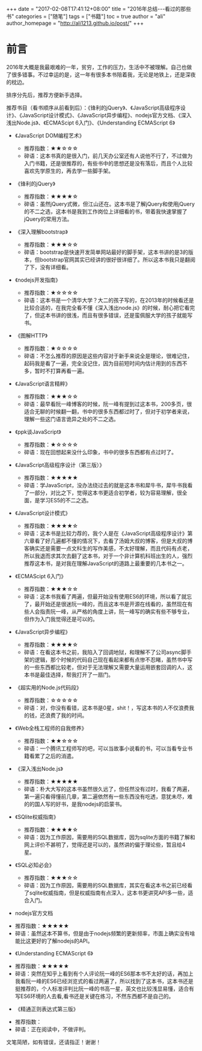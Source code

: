 +++
date = "2017-02-08T17:41:12+08:00"
title = "2016年总结---看过的那些书"
categories = ["随笔"]
tags = ["书籍"]
toc = true
author = "ali"
author_homepage =  "http://ali1213.github.io/post/"
+++

# 前言

2016年大概是我最艰难的一年，贫穷，工作的压力，生活中不被理解。自己也做了很多错事。不过幸运的是，这一年有很多本书陪着我，无论是地铁上，还是深夜的枕边。

排序分先后，推荐方便新手选择。
<!--more-->
推荐书目（看书顺序从前看到后）：《锋利的jQuery》、《JavaScript高级程序设计》、《JavaScript设计模式》、《JavaScript异步编程》、nodejs官方文档、《深入浅出Node.js》、《ECMAScipt 6入门》、《Understanding ECMAScript 6》

+ 《JavaScript DOM编程艺术》
  - 推荐指数：★★☆☆☆
  - 碎语：这本书真的是很入门，前几天办公室还有人说他不行了，不过做为入门书籍，还是很推荐的，有些书中的思想还是没有落后，而且个人比较喜欢先学原生的，再去学一些脚手架。

+ 《锋利的jQuery》
  - 推荐指数：★★★★☆
  - 碎语：虽然jQuery式微，但江山还在。这本书是了解jQuery和使用jQuery的不二之选，这本书是我到工作岗位上详细看的书，带着我快速掌握了jQuery的常用方法。

+ 《深入理解bootstrap》
  - 推荐指数：★★★☆☆
  - 碎语：bootstrap是快速开发简单网站最好的脚手架，这本书讲的是3的版本，但bootstrap官网其实已经讲的很好很详细了。所以这本书我只是翻阅了下，没有详细看。


+ 《nodejs开发指南》
  - 推荐指数：★☆☆☆☆
  - 碎语：这本书是一个清华大学？大二的孩子写的，在2013年的时候看还是比较合适的，在我完全看不懂《深入浅出node.js》的时候，耐心把它看完了，但这本书讲的很浅，而且有很多错误，还是蛮佩服大学的孩子就能写书。

+ 《图解HTTP》
  - 推荐指数：★☆☆☆☆
  - 碎语：不怎么推荐的原因是这些内容对于新手来说全是理论，很难记住，起码我是看了一遍，完全没记住，因为目前短时间内估计用到的东西不多，暂时不打算再看一遍。

+ 《JavaScript语言精粹》
  - 推荐指数：★★★☆☆
  - 碎语：最早看阮一峰博客的时候，阮一峰有提到过这本书，200多页，很适合无聊的时候翻一翻，书中的很多东西都过时了，但对于初学者来说，理解一些这门语言诡异之处的不二之选。

+ 《ppk谈JavaScript》
  - 推荐指数：★☆☆☆☆
  - 碎语：现在回想起来没什么印象，书中的很多东西都有点过时了。

+ 《JavaScript高级程序设计（第三版）》
  - 推荐指数：★★★★★
  - 碎语：学JavaScript，没办法绕过去的就是这本书和犀牛书，犀牛书我看了一部分，对比之下，觉得这本书更适合初学者，较为容易理解，很全面，是学习ES5的不二之选。

+ 《JavaScript设计模式》
  - 推荐指数：★★★★☆
  - 碎语：这本书是比较力荐的，我个人是在《JavaScript高级程序设计》第六章看了好几遍都不懂的情况下，去看了汤姆大叔的博客，但是大叔的博客确实还是需要一点文科生的写作美感，不太好理解，而且代码有点老，所以我退而求其次去翻了这本书，对于一个非计算机科班出生的人，强烈推荐这本书，是对我在理解JavaScript的道路上最重要的几本书之一。


+ 《ECMAScipt 6入门》
  - 推荐指数：★★★☆☆
  - 碎语：这本书我看了两遍，但最开始没有使用ES6的环境，所以看了就忘了，最开始还是很迷阮一峰的，而且这本书是开源在线看的，虽然现在有些人会指责阮一峰，从严格的角度上讲，阮一峰写的确实有些不够专业，但作为入门我觉得还是可以的。



+ 《JavaScript异步编程》
  - 推荐指数：★★★★☆
  - 碎语：在看这本书之前，我陷入了回调地狱，和理解不了公司async脚手架的逻辑，那个时候的代码自己现在看起来都有点惨不忍睹，虽然书中写的一些东西都比较老，但对于无法理解又需要大量运用嵌套回调的人，这本书是最佳选择，帮我打开了一扇门。

+ 《超实用的Node.js代码段》
  - 推荐指数：☆☆☆☆☆
  - 碎语：对，你没有看错，这本书是0星，shit！，写这本书的人不仅浪费我的钱，还浪费了我的时间。

+ 《Web全栈工程师的自我修养》
  - 推荐指数：★★☆☆☆
  - 碎语：一个腾讯工程师写的吧，可以当故事小说看的书，可以当看专业书籍看累了之后的消遣。

+ 《深入浅出Node.js》
  - 推荐指数：★★★★★
  - 碎语：朴大大写的这本书虽然很久远了，但任然没有过时，我看了两遍，第一遍只看得懂前几章，第二遍依然有一些东西没有吃透，意犹未尽，难的的国人写的好书，是我nodejs的启蒙书。

+ 《SQlite权威指南》
  - 推荐指数：★★★★☆
  - 碎语：因为工作原因，需要用的SQL数据库，因为sqlite方面的书籍了解和网上评价不甚明了，觉得还是可以的，虽然讲的偏于理论些，暂且给4星。

+ 《SQL必知必会》
  - 推荐指数：★★★☆☆
  - 碎语：因为工作原因，需要用的SQL数据库，其实在看这本书之前已经看了sqlite权威指南，但是权威指南有点深入，这本书更讲究API多一些，适合入门。

+  nodejs官方文档
  - 推荐指数：★★★★★
  - 碎语：虽然这本不算书，但是由于nodejs频繁的更新频率，市面上确实没有啥能比这更好的了解nodejs的API。


+  《Understanding ECMAScript 6》
  - 推荐指数：★★★★★
  - 碎语：突然在知乎上看到有个人评论阮一峰的ES6那本书不太好的话，再加上我看阮一峰的ES6已经浏览式的看过两遍了，所以找到了这本书，这本书还是挺推荐的，个人标准评判比阮一峰的书高一星，英文也比较浅显易懂，适合有写ES6环境的人去看,看书还是关键在练习，不然东西都不是自己的。

+  《精通正则表达式第三版》
  - 推荐指数：
  - 碎语：正在阅读中，不做评判。


文笔简陋，如有错误，还请指正！谢谢！

